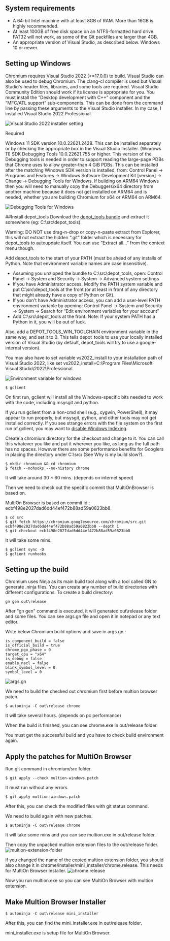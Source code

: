## System requirements
- A 64-bit Intel machine with at least 8GB of RAM. More than 16GB is highly recommended.
- At least 100GB of free disk space on an NTFS-formatted hard drive. FAT32 will not work, as some of the Git packfiles are larger than 4GB.
- An appropriate version of Visual Studio, as described below.
Windows 10 or newer.

## Setting up Windows
Chromium requires Visual Studio 2022 (>=17.0.0) to build. Visual Studio can also be used to debug Chromium. The clang-cl compiler is used but Visual Studio's header files, libraries, and some tools are required. Visual Studio Community Edition should work if its license is appropriate for you. You must install the “Desktop development with C++” component and the “MFC/ATL support” sub-components. This can be done from the command line by passing these arguments to the Visual Studio installer. In my case, I installed Visual Studio 2022 Professional.

![Visual Studio 2022 installer setting](./Images/visual-studio.png)

Required

Windows 11 SDK version 10.0.22621.2428. This can be installed separately or by checking the appropriate box in the Visual Studio Installer.
(Windows 11) SDK Debugging Tools 10.0.22621.755 or higher. This version of the Debugging tools is needed in order to support reading the large-page PDBs that Chrome uses to allow greater-than 4 GiB PDBs. This can be installed after the matching Windows SDK version is installed, from: Control Panel -> Programs and Features -> Windows Software Development Kit [version] -> Change -> Debugging Tools for Windows. If building on ARM64 Windows then you will need to manually copy the Debuggers\x64 directory from another machine because it does not get installed on ARM64 and is needed, whether you are building Chromium for x64 or ARM64 on ARM64.

![Debugging Tools for Windows](./Images/debugging-tools.png)

##Install depot_tools
Download the [depot_tools bundle](https://storage.googleapis.com/chrome-infra/depot_tools.zip) and extract it somewhere (eg: C:\src\depot_tools).

Warning: DO NOT use drag-n-drop or copy-n-paste extract from Explorer, this will not extract the hidden “.git” folder which is necessary for depot_tools to autoupdate itself. You can use “Extract all…” from the context menu though.

Add depot_tools to the start of your PATH (must be ahead of any installs of Python. Note that environment variable names are case insensitive).

- Assuming you unzipped the bundle to C:\src\depot_tools, open: Control Panel → System and Security → System → Advanced system settings
- If you have Administrator access, Modify the PATH system variable and put C:\src\depot_tools at the front (or at least in front of any directory that might already have a copy of Python or Git).
- If you don't have Administrator access, you can add a user-level PATH environment variable by opening: Control Panel → System and Security → System → Search for “Edit environment variables for your account”
- Add C:\src\depot_tools at the front. Note: If your system PATH has a Python in it, you will be out of luck.

Also, add a DEPOT_TOOLS_WIN_TOOLCHAIN environment variable in the same way, and set it to 0. This tells depot_tools to use your locally installed version of Visual Studio (by default, depot_tools will try to use a google-internal version).

You may also have to set variable vs2022_install to your installation path of Visual Studio 2022, like set vs2022_install=C:\Program Files\Microsoft Visual Studio\2022\Professional.

![Environment variable for windows](./Images/windows-environment.png)

```
$ gclient
```
On first run, gclient will install all the Windows-specific bits needed to work with the code, including msysgit and python.

If you run gclient from a non-cmd shell (e.g., cygwin, PowerShell), it may appear to run properly, but msysgit, python, and other tools may not get installed correctly.
If you see strange errors with the file system on the first run of gclient, you may want to [disable Windows Indexing](https://tortoisesvn.net/faq.html#cantmove2).

Create a chromium directory for the checkout and change to it. You can call this whatever you like and put it wherever you like, as long as the full path has no spaces. However there are some performance benefits for Googlers in placing the directory under C:\src\ (See Why is my build slow?).

```
$ mkdir chromium && cd chromium
$ fetch --nohooks --no-history chrome
```
It will take around 30 ~ 60 mins. (depends on internet speed)

Then we need to check out the specific commit that MultiOnBrowser is based on.

MultiOn Browser is based on commit id : ecbf498e2027dad6dd44ef472b88ad59a0823bb8.
```
$ cd src
$ git fetch https://chromium.googlesource.com/chromium/src.git ecbf498e2027dad6dd44ef472b88ad59a0823bb8 --depth 1
$ git checkout ecbf498e2027dad6dd44ef472b88ad59a0823bb8
```

It will take some mins.

```
$ gclient sync -D
$ gclient runhooks
```

## Setting up the build

Chromium uses Ninja as its main build tool along with a tool called GN to generate .ninja files. You can create any number of build directories with different configurations. To create a build directory:

```
gn gen out\release
```

After "gn gen" command is executed, it will generated out\release folder and some files.
You can see args.gn file and open it in notepad or any text editor.

Write below Chromium build options and save in args.gn :
```
is_component_build = false
is_official_build = true
chrome_pgo_phase = 0
target_cpu = "x64"
is_debug = false
enable_nacl = false
blink_symbol_level = 0
symbol_level = 0
```

![args.gn](./Images/args.gn.png)

We need to build the checked out chromium first before multion browser patch.

```
$ autoninja -C out\release chrome
```

It will take several hours. (depends on pc performance)

When the build is finished, you can see chrome.exe in out/release folder. 

You must get the successful build and you have to check build environment again.

## Apply the patches for MultiOn Browser

Run git command in chromium/src folder.

```
$ git apply --check multion-windows.patch
```

It must run without any errors.

```
$ git apply multion-windows.patch
```
After this, you can check the modified files with git status command.

We need to build again with new patches.

```
$ autoninja -C out\release chrome
```
It will take some mins and you can see multion.exe in out/release folder.

Then copy the unpacked multion extension files to the out/release folder.
![multion-extension-folder](./Images/multion-extension-folder.png)

If you changed the name of the copied multion extension folder, you should also change it in chrome/installer/mini_installer/chrome.release. This needs for MultiOn Browser Installer.
![chrome.release](./Images/chrome.release.png)

Now you run multion.exe so you can see MultiOn Browser with multion extension.

## Make Multion Browser Installer

```
$ autoninja -C out\release mini_installer
```

After this, you can find the mini_installer.exe in out/release folder.

mini_installer.exe is setup file for MultiOn Browser.

